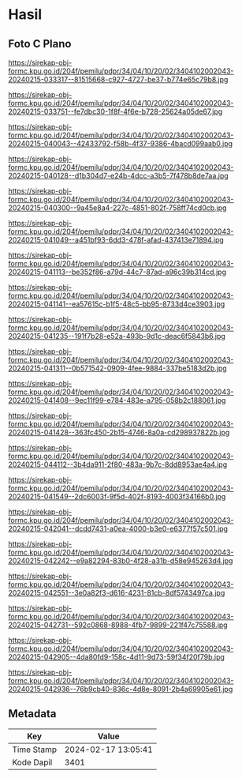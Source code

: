 # Hasil

## Foto C Plano

https://sirekap-obj-formc.kpu.go.id/204f/pemilu/pdpr/34/04/10/20/02/3404102002043-20240215-033317--81515668-c927-4727-be37-b774e65c79b8.jpg

https://sirekap-obj-formc.kpu.go.id/204f/pemilu/pdpr/34/04/10/20/02/3404102002043-20240215-033751--fe7dbc30-1f8f-4f6e-b728-25624a05de67.jpg

https://sirekap-obj-formc.kpu.go.id/204f/pemilu/pdpr/34/04/10/20/02/3404102002043-20240215-040043--42433792-f58b-4f37-9386-4bacd099aab0.jpg

https://sirekap-obj-formc.kpu.go.id/204f/pemilu/pdpr/34/04/10/20/02/3404102002043-20240215-040128--d1b304d7-e24b-4dcc-a3b5-7f478b8de7aa.jpg

https://sirekap-obj-formc.kpu.go.id/204f/pemilu/pdpr/34/04/10/20/02/3404102002043-20240215-040300--9a45e8a4-227c-4851-802f-758ff74cd0cb.jpg

https://sirekap-obj-formc.kpu.go.id/204f/pemilu/pdpr/34/04/10/20/02/3404102002043-20240215-041049--a451bf93-6dd3-478f-afad-437413e71894.jpg

https://sirekap-obj-formc.kpu.go.id/204f/pemilu/pdpr/34/04/10/20/02/3404102002043-20240215-041113--be352f86-a79d-44c7-87ad-a96c39b314cd.jpg

https://sirekap-obj-formc.kpu.go.id/204f/pemilu/pdpr/34/04/10/20/02/3404102002043-20240215-041141--ea57615c-b1f5-48c5-bb95-8733d4ce3903.jpg

https://sirekap-obj-formc.kpu.go.id/204f/pemilu/pdpr/34/04/10/20/02/3404102002043-20240215-041235--191f7b28-e52a-493b-9d1c-deac6f5843b6.jpg

https://sirekap-obj-formc.kpu.go.id/204f/pemilu/pdpr/34/04/10/20/02/3404102002043-20240215-041311--0b571542-0909-4fee-9884-337be5183d2b.jpg

https://sirekap-obj-formc.kpu.go.id/204f/pemilu/pdpr/34/04/10/20/02/3404102002043-20240215-041408--9ec11f99-e784-483e-a795-058b2c188061.jpg

https://sirekap-obj-formc.kpu.go.id/204f/pemilu/pdpr/34/04/10/20/02/3404102002043-20240215-041428--363fc450-2b15-4746-8a0a-cd298937822b.jpg

https://sirekap-obj-formc.kpu.go.id/204f/pemilu/pdpr/34/04/10/20/02/3404102002043-20240215-044112--3b4da911-2f80-483a-9b7c-8dd8953ae4a4.jpg

https://sirekap-obj-formc.kpu.go.id/204f/pemilu/pdpr/34/04/10/20/02/3404102002043-20240215-041549--2dc6003f-9f5d-402f-8193-4003f34166b0.jpg

https://sirekap-obj-formc.kpu.go.id/204f/pemilu/pdpr/34/04/10/20/02/3404102002043-20240215-042041--dcdd7431-a0ea-4000-b3e0-e6377f57c501.jpg

https://sirekap-obj-formc.kpu.go.id/204f/pemilu/pdpr/34/04/10/20/02/3404102002043-20240215-042242--e9a82294-83b0-4f28-a31b-d58e945263d4.jpg

https://sirekap-obj-formc.kpu.go.id/204f/pemilu/pdpr/34/04/10/20/02/3404102002043-20240215-042551--3e0a82f3-d616-4231-81cb-8df5743497ca.jpg

https://sirekap-obj-formc.kpu.go.id/204f/pemilu/pdpr/34/04/10/20/02/3404102002043-20240215-042731--592c0868-8988-4fb7-9899-221f47c75588.jpg

https://sirekap-obj-formc.kpu.go.id/204f/pemilu/pdpr/34/04/10/20/02/3404102002043-20240215-042905--4da80fd9-158c-4d11-9d73-59f34f20f79b.jpg

https://sirekap-obj-formc.kpu.go.id/204f/pemilu/pdpr/34/04/10/20/02/3404102002043-20240215-042936--76b9cb40-836c-4d8e-8091-2b4a69905e61.jpg


## Metadata

| Key        | Value               |
| ---------- | ------------------- |
| Time Stamp | 2024-02-17 13:05:41 |
| Kode Dapil | 3401                |



